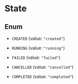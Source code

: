 
# State

## Enum


* `CREATED` (value: `"created"`)

* `RUNNING` (value: `"running"`)

* `FAILED` (value: `"failed"`)

* `CANCELLED` (value: `"cancelled"`)

* `COMPLETED` (value: `"completed"`)



